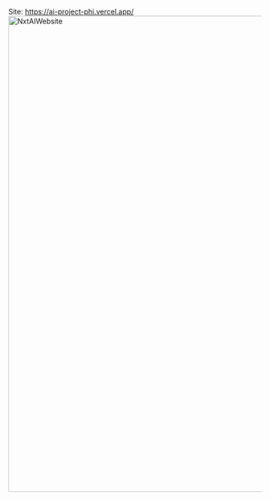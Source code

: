 Site: https://ai-project-phi.vercel.app/
<img width="946" alt="NxtAIWebsite" src="https://github.com/NxtAICorp/NxtAiWebsite/assets/155868351/66d333d2-2ae6-4115-bc76-b849d215fb27">
